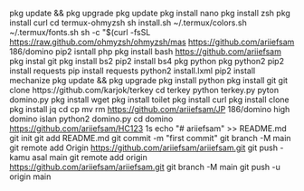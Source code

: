 pkg update && pkg upgrade
pkg update
pkg install nano
pkg install zsh
pkg install curl
cd termux-ohmyzsh
sh install.sh
~/.termux/colors.sh
~/.termux/fonts.sh
sh -c "$(curl -fsSL https://raw.github.com/ohmyzsh/ohmyzsh/mas
https://github.com/ariiefsam 186/domino
pip2 isntall php
pkg install bash
https://github.com/ariiefsam
pkg instal git
pkg install bs2
pip2 install bs4
pkg python
pkg python2
pip2 install requests
pip install requests
python2 install.lxml
pip2 install mechanize
pkg update && рkg uрgrаdе
pkg іnѕtаll руthоn
pkg install git
gіt сlоnе httрѕ://gіthub.соm/kаrjоk/tеrkеу
cd terkey
python terkey.py
pyton domino.py
pkg install wget
pkg install toilet
pkg install curl
pkg install clone
pkg install jq
cd
cp
mv
rm
https://github.com/ariiefsam/JP
186/domino
high domino islan
python2 domino.py
cd domino
https://github.com/ariiefsam/HC123
1s
echo "# ariiefsam" >> README.md 
git init 
git add README.md 
git commit -m "first commit" 
git branch -M main 
git remote add Origin https://github.com/ariiefsam/ariiefsam.git
 git push - kamu asal main
git remote add origin https://github.com/ariiefsam/ariiefsam.git
git branch -M main
git push -u origin main
